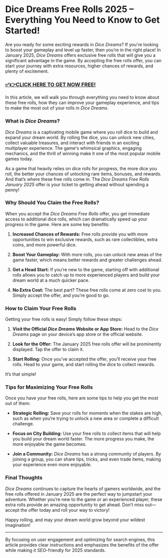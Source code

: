 # Dice Dreams Free Rolls 2025 – Everything You Need to Know to Get Started!

Are you ready for some exciting rewards in *Dice Dreams*? If you're looking to boost your gameplay and level up faster, then you’re in the right place! In January 2025, *Dice Dreams* offers exclusive free rolls that will give you a significant advantage in the game. By accepting the free rolls offer, you can start your journey with extra resources, higher chances of rewards, and plenty of excitement.

### [✅👉CLICK HERE TO GET NOW FREE!](https://justfree.xyz/dice/dreams/)

In this article, we will walk you through everything you need to know about these free rolls, how they can improve your gameplay experience, and tips to make the most out of your rolls in *Dice Dreams*.

### What is *Dice Dreams*?

*Dice Dreams* is a captivating mobile game where you roll dice to build and expand your dream world. By rolling the dice, you can unlock new cities, collect valuable treasures, and interact with friends in an exciting multiplayer experience. The game's whimsical graphics, engaging mechanics, and the thrill of winning make it one of the most popular mobile games today.

As a game that heavily relies on dice rolls for progress, the more dice you roll, the better your chances of unlocking rare items, bonuses, and rewards. And that’s where these free rolls come in. The *Dice Dreams Free Rolls January 2025* offer is your ticket to getting ahead without spending a penny!

### Why Should You Claim the Free Rolls?

When you accept the *Dice Dreams Free Rolls* offer, you get immediate access to additional dice rolls, which can dramatically speed up your progress in the game. Here are some key benefits:

1. **Increased Chances of Rewards:** Free rolls provide you with more opportunities to win exclusive rewards, such as rare collectibles, extra coins, and more powerful dice.
   
2. **Boost Your Gameplay:** With more rolls, you can unlock new areas of the game faster, which means better rewards and greater challenges ahead.

3. **Get a Head Start:** If you’re new to the game, starting off with additional rolls allows you to catch up to more experienced players and build your dream world at a much quicker pace.

4. **No Extra Cost:** The best part? These free rolls come at zero cost to you. Simply accept the offer, and you’re good to go.

### How to Claim Your Free Rolls

Getting your free rolls is easy! Simply follow these steps:

1. **Visit the Official *Dice Dreams* Website or App Store:** Head to the *Dice Dreams* page on your device’s app store or the official website.
   
2. **Look for the Offer:** The January 2025 free rolls offer will be prominently displayed. Tap the offer to claim it.
   
3. **Start Rolling:** Once you’ve accepted the offer, you’ll receive your free rolls. Head to your game, and start rolling the dice to collect rewards.

It’s that simple!

### Tips for Maximizing Your Free Rolls

Once you have your free rolls, here are some tips to help you get the most out of them:

- **Strategic Rolling:** Save your rolls for moments when the stakes are high, such as when you’re trying to unlock a new area or complete a difficult challenge.
  
- **Focus on City Building:** Use your free rolls to collect items that will help you build your dream world faster. The more progress you make, the more enjoyable the game becomes.

- **Join a Community:** *Dice Dreams* has a strong community of players. By joining a group, you can share tips, tricks, and even trade items, making your experience even more enjoyable.

### Final Thoughts

*Dice Dreams* continues to capture the hearts of gamers worldwide, and the free rolls offered in January 2025 are the perfect way to jumpstart your adventure. Whether you’re new to the game or an experienced player, these extra rolls provide an amazing opportunity to get ahead. Don’t miss out—accept the offer today and roll your way to victory!

Happy rolling, and may your dream world grow beyond your wildest imagination!

---

By focusing on user engagement and optimizing for search engines, this article provides clear instructions and emphasizes the benefits of the offer while making it SEO-friendly for 2025 standards.
